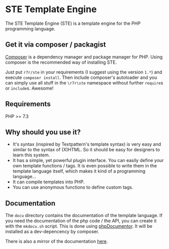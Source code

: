 STE Template Engine
===================

The STE Template Engine (STE) is a template engine for the PHP programming
language.

Get it via composer / packagist
-------------------------------

[Composer](https://getcomposer.org) is a dependency manager and package manager for PHP. Using composer is the recommended way of installing STE.

Just put `r7r/ste` in your requirements (I suggest using the version `1.*`) and execute `composer install`. Then include composer's autoloader and you can simply use all stuff in the `\r7r\ste` namespace without further `require`s or `include`s. Awesome!


Requirements
------------

PHP >= 7.3

Why should you use it?
----------------------

* It's syntax (inspired by Textpattern's template syntax) is very easy and
  similar to the syntax of (X)HTML. So it should be easy for designers to learn
  this system.
* It has a simple, yet powerful plugin interface. You can easily define your
  own template functions / tags. It is even possible to write them in the
  template language itself, which makes it kind of a programming language...
* It can compile templates into PHP.
* You can use anonymous functions to define custom tags.

Documentation
-------------

The `docu` directory contains the documentation of the template language.
If you need the documentation of the php code / the API, you can create it with the `mkdocu.sh` script.
This is done using [phpDocumentor](https://phpdoc.org/). It will be installed as a dev-depencency by composer.

There is also a mirror of the documentation [here](http://r7r.silvasur.net/ste_docu/).

